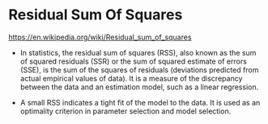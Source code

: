 # Residual Sum Of Squares

https://en.wikipedia.org/wiki/Residual_sum_of_squares

- In statistics, the residual sum of squares (RSS), also known as the sum of squared residuals (SSR) or the sum of squared estimate of errors (SSE), is the sum of the squares of residuals (deviations predicted from actual empirical values of data). It is a measure of the discrepancy between the data and an estimation model, such as a linear regression. 

- A small RSS indicates a tight fit of the model to the data. It is used as an optimality criterion in parameter selection and model selection.


